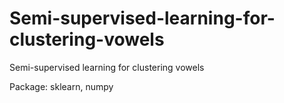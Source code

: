 # Semi-supervised-learning-for-clustering-vowels
Semi-supervised learning for clustering vowels

Package: sklearn, numpy
